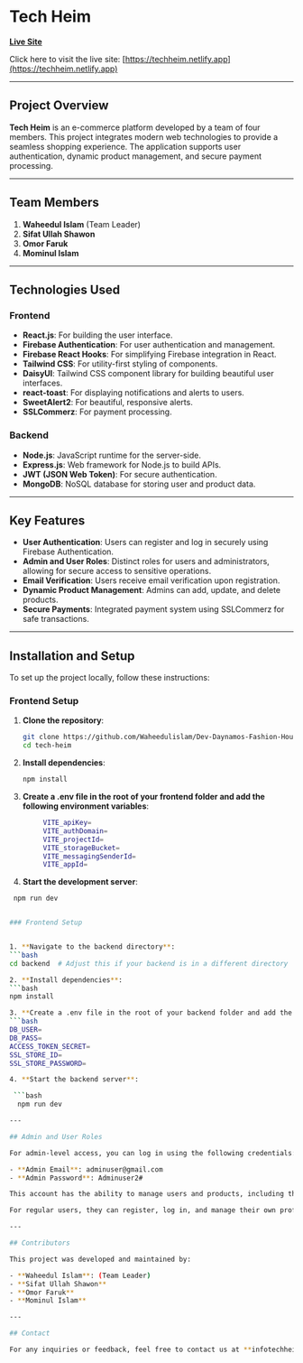 # Tech Heim

[**Live Site**](https://techheim.netlify.app)

Click here to visit the live site: [https://techheim.netlify.app](https://techheim.netlify.app)

---

## Project Overview

**Tech Heim** is an e-commerce platform developed by a team of four members. This project integrates modern web technologies to provide a seamless shopping experience. The application supports user authentication, dynamic product management, and secure payment processing.

---

## Team Members

1. **Waheedul Islam** (Team Leader)
2. **Sifat Ullah Shawon**
3. **Omor Faruk**
4. **Mominul Islam**

---

## Technologies Used

### Frontend

- **React.js**: For building the user interface.
- **Firebase Authentication**: For user authentication and management.
- **Firebase React Hooks**: For simplifying Firebase integration in React.
- **Tailwind CSS**: For utility-first styling of components.
- **DaisyUI**: Tailwind CSS component library for building beautiful user interfaces.
- **react-toast**: For displaying notifications and alerts to users.
- **SweetAlert2**: For beautiful, responsive alerts.
- **SSLCommerz**: For payment processing.

### Backend

- **Node.js**: JavaScript runtime for the server-side.
- **Express.js**: Web framework for Node.js to build APIs.
- **JWT (JSON Web Token)**: For secure authentication.
- **MongoDB**: NoSQL database for storing user and product data.

---

## Key Features

- **User Authentication**: Users can register and log in securely using Firebase Authentication.
- **Admin and User Roles**: Distinct roles for users and administrators, allowing for secure access to sensitive operations.
- **Email Verification**: Users receive email verification upon registration.
- **Dynamic Product Management**: Admins can add, update, and delete products.
- **Secure Payments**: Integrated payment system using SSLCommerz for safe transactions.

---

## Installation and Setup

To set up the project locally, follow these instructions:

### Frontend Setup

1. **Clone the repository**:

   ```bash
   git clone https://github.com/Waheedulislam/Dev-Daynamos-Fashion-House-
   cd tech-heim

2. **Install dependencies**: 

   ```bash 
   npm install

3. **Create a .env file in the root of your frontend folder and add the following environment variables**: 


   ```bash 
        VITE_apiKey=
        VITE_authDomain=
        VITE_projectId=
        VITE_storageBucket=
        VITE_messagingSenderId=
        VITE_appId=

4. **Start the development server**: 
  ```bash 
   npm run dev


### Frontend Setup


1. **Navigate to the backend directory**:
  ```bash 
cd backend  # Adjust this if your backend is in a different directory

2. **Install dependencies**:
  ```bash 
  npm install

3. **Create a .env file in the root of your backend folder and add the following environment variables**:
  ```bash 
  DB_USER=
  DB_PASS=
  ACCESS_TOKEN_SECRET=
  SSL_STORE_ID=
  SSL_STORE_PASSWORD=

4. **Start the backend server**:

   ```bash 
    npm run dev

---

## Admin and User Roles 

 For admin-level access, you can log in using the following credentials:

- **Admin Email**: adminuser@gmail.com
- **Admin Password**: Adminuser2#

This account has the ability to manage users and products, including the ability to add, update, and delete items in the inventory.

For regular users, they can register, log in, and manage their own profiles and orders.

---

## Contributors

This project was developed and maintained by:

- **Waheedul Islam**: (Team Leader)
- **Sifat Ullah Shawon**
- **Omor Faruk**
- **Mominul Islam**

---

## Contact 

For any inquiries or feedback, feel free to contact us at **infotechheim@gmail.com*
